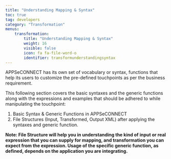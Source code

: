 ```yaml
---
title: "Understanding Mapping & Syntax"
toc: true
tag: developers
category: "Transformation"
menus: 
    transformation:
        title: "Understanding Mapping & Syntax"
        weight: 16
        visible: false
        icon: fa fa-file-word-o
        identifier: transformunderstandingsyntax
---
```

APPSeCONNECT has its own set of vocabulary or syntax, functions that help its users to customize the pre-defined touchpoints as per the business requirement.

This following section covers the basic syntaxes and the generic functions along with the expressions and examples that should be adhered to while manipulating the touchpoint:

1. Basic Syntax & Generic Functions in APPSeCONNECT
2. File Structures (Input, Transformed, Output XML) after applying the syntaxes and generic function.

**Note: File Structure will help you in understanding the kind of input or real expression that you can supply 
for mapping, and transformation you can expect from the expression. Usage of the specific generic function, 
as defined,  depends on the application you are integrating.**